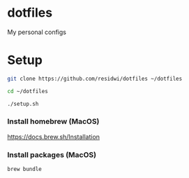 # dotfiles

My personal configs

# Setup

```bash
git clone https://github.com/residwi/dotfiles ~/dotfiles

cd ~/dotfiles

./setup.sh
```

### Install homebrew (MacOS)

https://docs.brew.sh/Installation

### Install packages (MacOS)

```bash
brew bundle
```

